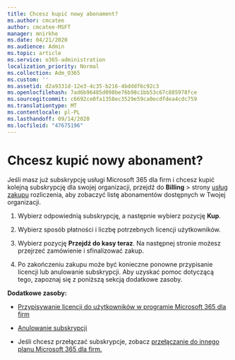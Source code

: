 ```yaml
---
title: Chcesz kupić nowy abonament?
ms.author: cmcatee
author: cmcatee-MSFT
manager: mnirkhe
ms.date: 04/21/2020
ms.audience: Admin
ms.topic: article
ms.service: o365-administration
localization_priority: Normal
ms.collection: Adm_O365
ms.custom: ''
ms.assetid: d2a9331d-12e3-4c35-b216-4bdddf6c92c3
ms.openlocfilehash: 7ad6b96485d098be76b98c1bb53c67c885978fce
ms.sourcegitcommit: c6692ce0fa1358ec3529e59ca0ecdfdea4cdc759
ms.translationtype: MT
ms.contentlocale: pl-PL
ms.lasthandoff: 09/14/2020
ms.locfileid: "47675196"
---
```

# <a name="looking-to-buy-a-new-subscription"></a>Chcesz kupić nowy abonament?

Jeśli masz już subskrypcję usługi Microsoft 365 dla firm i chcesz kupić kolejną subskrypcję dla swojej organizacji, przejdź do **Billing** \> strony [usług zakupu](https://go.microsoft.com/fwlink/p/?linkid=868433) rozliczenia, aby zobaczyć listę abonamentów dostępnych w Twojej organizacji.
 
1. Wybierz odpowiednią subskrypcję, a następnie wybierz pozycję **Kup**.

2. Wybierz sposób płatności i liczbę potrzebnych licencji użytkowników.

3. Wybierz pozycję **Przejdź do kasy teraz**. Na następnej stronie możesz przejrzeć zamówienie i sfinalizować zakup.

4. Po zakończeniu zakupu może być konieczne ponowne przypisanie licencji lub anulowanie subskrypcji. Aby uzyskać pomoc dotyczącą tego, zapoznaj się z poniższą sekcją dodatkowe zasoby.

 **Dodatkowe zasoby:**
  
- [Przypisywanie licencji do użytkowników w programie Microsoft 365 dla firm](https://docs.microsoft.com/microsoft-365/admin/add-users/add-users)
    
- [Anulowanie subskrypcji](https://docs.microsoft.com/microsoft-365/commerce/subscriptions/cancel-your-subscription)
    
- Jeśli chcesz przełączać subskrypcje, zobacz [przełączanie do innego planu Microsoft 365 dla firm.](https://docs.microsoft.com/microsoft-365/commerce/subscriptions/switch-to-a-different-plan)